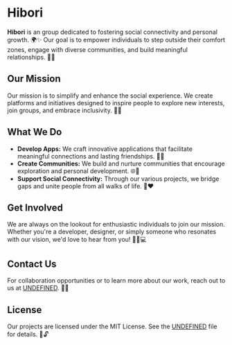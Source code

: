 # Hibori

**Hibori** is an group dedicated to fostering social connectivity and personal growth. 🌍✨ Our goal is to empower individuals to step outside their comfort zones, engage with diverse communities, and build meaningful relationships. 🤝💬

## Our Mission
Our mission is to simplify and enhance the social experience. We create platforms and initiatives designed to inspire people to explore new interests, join groups, and embrace inclusivity. 🚀🌟

## What We Do
- **Develop Apps:** We craft innovative applications that facilitate meaningful connections and lasting friendships. 📱💡
- **Create Communities:** We build and nurture communities that encourage exploration and personal development. 🌐🤗
- **Support Social Connectivity:** Through our various projects, we bridge gaps and unite people from all walks of life. 🌉❤️

## Get Involved
We are always on the lookout for enthusiastic individuals to join our mission. Whether you're a developer, designer, or simply someone who resonates with our vision, we'd love to hear from you! 🤝🎨💻

## Contact Us
For collaboration opportunities or to learn more about our work, reach out to us at [UNDEFINED](UNDEFINED). 📧🌟

## License
Our projects are licensed under the MIT License. See the [UNDEFINED](UNDEFINED) file for details. 📜🔓
